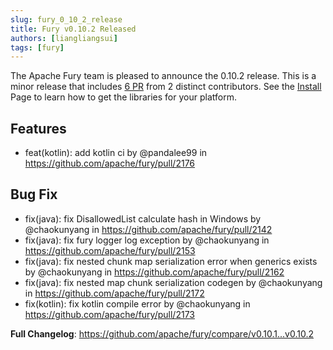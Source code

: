 ```yaml
---
slug: fury_0_10_2_release
title: Fury v0.10.2 Released
authors: [liangliangsui]
tags: [fury]
---
```


The Apache Fury team is pleased to announce the 0.10.2 release. This is a minor release that includes [6 PR](https://github.com/apache/fury/compare/v0.10.1...v0.10.2) from 2 distinct contributors. See the [Install](https://fury.apache.org/docs/docs/start/install) Page to learn how to get the libraries for your platform.

## Features

* feat(kotlin): add kotlin ci by @pandalee99 in https://github.com/apache/fury/pull/2176

## Bug Fix

* fix(java): fix DisallowedList calculate hash in Windows by @chaokunyang in https://github.com/apache/fury/pull/2142
* fix(java): fix fury logger log exception by @chaokunyang in https://github.com/apache/fury/pull/2153
* fix(java): fix nested chunk map serialization error when generics exists by @chaokunyang in https://github.com/apache/fury/pull/2162
* fix(java): fix nested map chunk serialization codegen by @chaokunyang in https://github.com/apache/fury/pull/2172
* fix(kotlin): fix kotlin compile error by @chaokunyang in https://github.com/apache/fury/pull/2173

**Full Changelog**: https://github.com/apache/fury/compare/v0.10.1...v0.10.2
